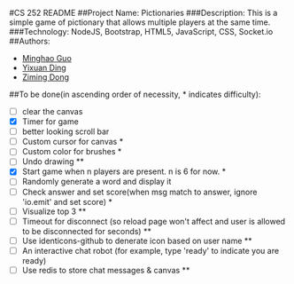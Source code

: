 #CS 252 README
##Project Name: Pictionaries
###Description: This is a simple game of pictionary that allows multiple players at the same time.
###Technology: NodeJS, Bootstrap, HTML5, JavaScript, CSS, Socket.io
##Authors:
- [Minghao Guo](https://github.com/minaaa1003)
- [Yixuan Ding](https://github.com/yixd)
- [Ziming Dong](https://github.com/dongzm1201) 

##To be done(in ascending order of necessity, \* indicates difficulty):
- [ ] clear the canvas 
- [x] Timer for game
- [ ] better looking scroll bar
- [ ] Custom cursor for canvas \*
- [ ] Custom color for brushes \*
- [ ] Undo drawing \**
- [x] Start game when n players are present. n is 6 for now. \*
- [ ] Randomly generate a word and display it
- [ ] Check answer and set score(when msg match to answer, ignore 'io.emit' and set score) \*
- [ ] Visualize top 3 \**
- [ ] Timeout for disconnect (so reload page won't affect and user is allowed to be disconnected for seconds) \**
- [ ] Use identicons-github to denerate icon based on user name \**
- [ ] An interactive chat robot (for example, type 'ready' to indicate you are ready)
- [ ] Use redis to store chat messages & canvas \**
